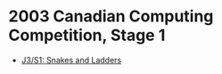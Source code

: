 # 2003 Canadian Computing Competition, Stage 1

* [J3/S1: Snakes and Ladders][]

[J3/S1: Snakes and Ladders]: http://wcipeg.com/problems/desc/ccc03s1
